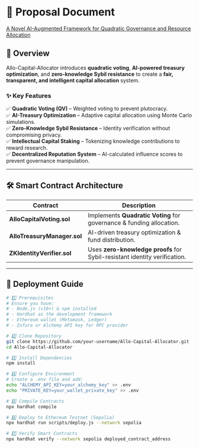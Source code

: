 # 📄 Proposal Document  
[A Novel AI-Augmented Framework for Quadratic Governance and Resource Allocation](https://research.allo.capital/t/a-novel-ai-augmented-framework-for-quadratic-governance-and-resource-allocation/182?u=joymutheu)  

## **🔹 Overview**  
Allo-Capital-Allocator introduces **quadratic voting**, **AI-powered treasury optimization**, and **zero-knowledge Sybil resistance** to create a **fair, transparent, and intelligent capital allocation** system.  

### **✨ Key Features**  
✅ **Quadratic Voting (QV)** – Weighted voting to prevent plutocracy.  
✅ **AI-Treasury Optimization** – Adaptive capital allocation using Monte Carlo simulations.  
✅ **Zero-Knowledge Sybil Resistance** – Identity verification without compromising privacy.  
✅ **Intellectual Capital Staking** – Tokenizing knowledge contributions to reward research.  
✅ **Decentralized Reputation System** – AI-calculated influence scores to prevent governance manipulation.  

---

## **🛠️ Smart Contract Architecture**  
| Contract | Description |  
|----------|-------------|  
| **AlloCapitalVoting.sol** | Implements **Quadratic Voting** for governance & funding allocation. |  
| **AlloTreasuryManager.sol** | AI-driven treasury optimization & fund distribution. |  
| **ZKIdentityVerifier.sol** | Uses **zero-knowledge proofs** for Sybil-resistant identity verification. |  

---

## **📌 Deployment Guide**  

```bash
# 1️⃣ Prerequisites
# Ensure you have:
# - Node.js (v16+) & npm installed  
# - Hardhat as the development framework  
# - Ethereum wallet (Metamask, Ledger)  
# - Infura or Alchemy API key for RPC provider  

# 2️⃣ Clone Repository
git clone https://github.com/your-username/Allo-Capital-Allocator.git
cd Allo-Capital-Allocator

# 3️⃣ Install Dependencies
npm install

# 4️⃣ Configure Environment
# Create a .env file and add:
echo "ALCHEMY_API_KEY=your_alchemy_key" >> .env
echo "PRIVATE_KEY=your_wallet_private_key" >> .env

# 5️⃣ Compile Contracts
npx hardhat compile

# 6️⃣ Deploy to Ethereum Testnet (Sepolia)
npx hardhat run scripts/deploy.js --network sepolia

# 7️⃣ Verify Smart Contracts
npx hardhat verify --network sepolia deployed_contract_address